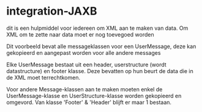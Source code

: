 # integration-JAXB

dit is een hulpmiddel voor iedereen om XML aan te maken van data. Om XML om te zette naar data moet er nog toevegoed worden

Dit voorbeeld bevat alle messageklassen voor een UserMessage, deze kan gekopieerd en aangepast worden voor alle andere messages

Elke UserMessage bestaat uit een header, userstructure (wordt datastructure) en footer klasse. Deze bevatten op hun beurt de data die in de XML moet terrechtkomen.

Voor andere Message-klassen aan te maken moeten enkel de UserMessage-klasse en UserStructure-klasse worden gekopieerd en omgevord. Van klasse 'Footer' & 'Header' blijft er maar 1 bestaan.
